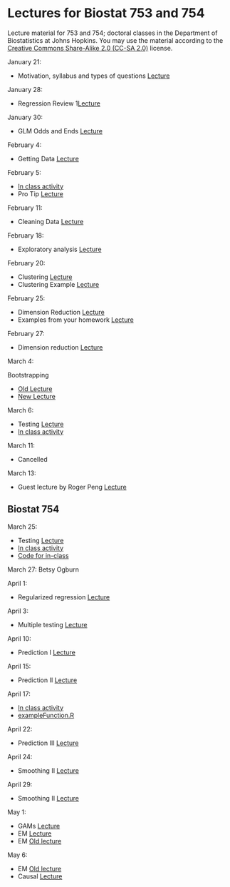 Lectures for Biostat 753 and 754
==============

Lecture material for 753 and 754; doctoral classes in the Department of Biostatistics at Johns Hopkins. You may use the material according to the [Creative Commons Share-Alike 2.0 (CC-SA 2.0)](http://creativecommons.org/licenses/by/2.0/) license. 

January 21: 
* Motivation, syllabus and types of questions [Lecture](http://jtleek.github.io/jhsph753and4/lectures/01_01_courseBackground/#1)

January 28: 
* Regression Review 1[Lecture](http://jtleek.github.io/jhsph753and4/lectures/02_01_regressionReview/#1)

January 30: 
* GLM Odds and Ends [Lecture](http://jtleek.github.io/jhsph753and4/lectures/02_02_glmOddsAndEnds/#1)

February 4: 
* Getting Data [Lecture](http://jtleek.github.io/jhsph753and4/lectures/03_01_gettingData/#1)

February 5: 
* [In class activity](https://github.com/jtleek/jhsph753and4/blob/master/lectures/03_02_inclass.md)
* Pro Tip [Lecture](http://jtleek.github.io/jhsph753and4/lectures/03_02_proTip/#1)

February 11:

* Cleaning Data [Lecture](http://jtleek.github.io/jhsph753and4/lectures/04_01_cleaningData/#1)

February 18:

* Exploratory analysis [Lecture](http://jtleek.github.io/jhsph753and4/lectures/05_01_exploratoryAnalysis/#1)

February 20:

* Clustering [Lecture](http://jtleek.github.io/jhsph753and4/lectures/05_02_clustering/#1)
* Clustering Example [Lecture](http://jtleek.github.io/jhsph753and4/lectures/05_02_clusteringExample/#1)

February 25:

* Dimension Reduction [Lecture](http://jtleek.github.io/jhsph753and4/lectures/06_01_dimensionReduction/#1)
* Examples from your homework [Lecture](http://jtleek.github.io/jhsph753and4/lectures/06_01_examplesHomework/#1)

February 27: 

* Dimension reduction [Lecture](http://jtleek.github.io/jhsph753and4/lectures/06_01_dimensionReduction/#1)

March 4:

Bootstrapping

* [Old Lecture](http://biostat.jhsph.edu/~jleek/teaching/2011/754/lecture9.pdf)
* [New Lecture](http://jtleek.github.io/jhsph753and4/lectures/07_01_bootstrap/#1)


March 6:

* Testing [Lecture](http://jtleek.github.io/jhsph753and4/lectures/07_02_testing/#1)
* [In class activity](https://github.com/jtleek/jhsph753and4/blob/master/lectures/07_02_inclass.md)

March 11: 

* Cancelled

March 13: 

* Guest lecture by Roger Peng [Lecture](http://jtleek.github.io/jhsph753and4/lectures/EBDA/#1)


Biostat 754
-------------

March 25:
* Testing [Lecture](http://jtleek.github.io/jhsph753and4/lectures/07_02_testing/#1)
* [In class activity](https://github.com/jtleek/jhsph753and4/blob/master/lectures/07_02_inclass.md)
* [Code for in-class](https://github.com/jtleek/jhsph753and4/blob/master/lectures/stamps.R)

March 27: Betsy Ogburn

April 1:

* Regularized regression [Lecture](http://jtleek.github.io/jhsph753and4/lectures/09_01_penalized/#1)

April 3: 

* Multiple testing [Lecture](http://jtleek.github.io/jhsph753and4/lectures/10_01_multipleTesting/#1)

April 10: 

* Prediction I [Lecture](http://jtleek.github.io/jhsph753and4/lectures/11_01_predictionI/#1)

April 15: 

* Prediction II [Lecture](http://jtleek.github.io/jhsph753and4/lectures/11_02_predictionII/#1)

April 17: 

* [In class activity](https://github.com/jtleek/jhsph753and4/blob/master/lectures/11_03_inclass.md)
* [exampleFunction.R](https://github.com/jtleek/jhsph753and4/blob/master/lectures/exampleFunction.R)

April 22:

* Prediction III [Lecture](http://jtleek.github.io/jhsph753and4/lectures/12_01_predictionIII/#1)

April 24:

* Smoothing II [Lecture](http://jtleek.github.io/jhsph753and4/lectures/12_02_smoothingI/#1)

April 29:

* Smoothing II [Lecture](http://jtleek.github.io/jhsph753and4/lectures/13_01_smoothingII/#1)

May 1: 

* GAMs [Lecture](http://jtleek.github.io/jhsph753and4/lectures/13_02_Gams/#1)
* EM [Lecture](https://docs.google.com/presentation/d/1mG3TtancqNFy0Pt7o2LkLBoB9X7auQjrZKn-sZ2KixU/edit)
* EM [Old lecture](http://www.stat.washington.edu/thompson/S581_04/Notes/chapter_7.pdf)

May 6: 

* EM [Old lecture](http://www.stat.washington.edu/thompson/S581_04/Notes/chapter_7.pdf)
* Causal [Lecture](http://jtleek.github.io/jhsph753and4/lectures/14_01_Causal/#1)